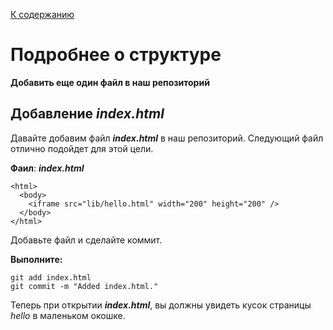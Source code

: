 [К содержанию](./readme.md)

# Подробнее о структуре

**Добавить еще один файл в наш репозиторий**

## Добавление ***index.html***

Давайте добавим файл ***index.html*** в наш репозиторий. Следующий файл отлично подойдет для этой цели.

**Фаил**: ***index.html***

```
<html>
  <body>
    <iframe src="lib/hello.html" width="200" height="200" />
  </body>
</html>

```
Добавьте файл и сделайте коммит.

**Выполните:**

```
git add index.html
git commit -m "Added index.html."

```
Теперь при открытии ***index.html***, вы должны увидеть кусок страницы *hello* в маленьком окошке.